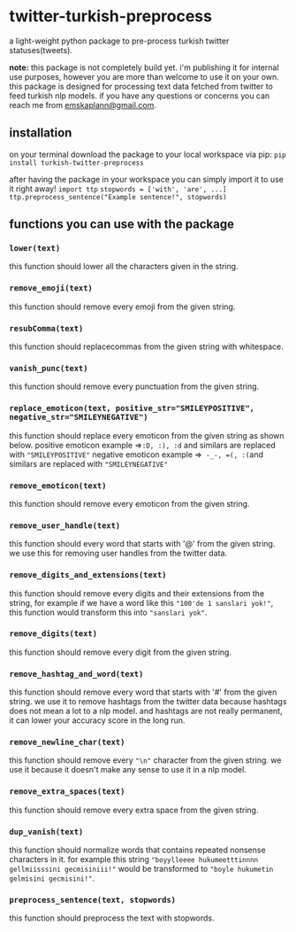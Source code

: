 
# twitter-turkish-preprocess
a light-weight python package to pre-process turkish twitter statuses(tweets).

**note:**
this package is not completely build yet. i'm publishing it for internal use purposes, however you are more than welcome to use it on your own. this package is designed for processing text data fetched from twitter to feed turkish nlp models. if you have any questions or concerns you can reach me from emskaplann@gmail.com.

## installation
on your terminal download the package to your local workspace via pip:
`pip install turkish-twitter-preprocess`

after having the package in your workspace you can simply import it to use it right away!
`import ttp`
`stopwords = ['with', 'are', ...]`
`ttp.preprocess_sentence("Example sentence!", stopwords)`

## functions you can use with the package

### `lower(text)`
this function should lower all the characters given in the string.
### `remove_emoji(text)`
this function should remove every emoji from the given string.
### `resubComma(text)`
this function should replacecommas from the given string with whitespace.
### `vanish_punc(text)`
this function should remove every punctuation from the given string.
### `replace_emoticon(text, positive_str="SMILEYPOSITIVE", negative_str="SMILEYNEGATIVE")`
this function should replace every emoticon from the given string as shown below.
positive emoticon example =>`:D, :), :d` and similars are replaced with `"SMILEYPOSITIVE"` 
negative emoticon example =>` -_-, =(, :(`and similars are replaced with `"SMILEYNEGATIVE"`
### `remove_emoticon(text)`
this function should remove every emoticon from the given string.
### `remove_user_handle(text)`
this function should every word that starts with '@' from the given string. we use this for removing user handles from the twitter data.
### `remove_digits_and_extensions(text)`
this function should remove every digits and their extensions from the string, for example if we have a word like this `"100'de 1 sanslari yok!"`, this function would transform this into `"sanslari yok"`.
### `remove_digits(text)`
this function should remove every digit from the given string.
### `remove_hashtag_and_word(text)`
this function should remove every word that starts with '#' from the given string. we use it to remove hashtags from the twitter data because hashtags does not mean a lot to a nlp model. and hashtags are not really permanent, it can lower your accuracy score in the long run.
### `remove_newline_char(text)`
this function should remove every `"\n"` character from the given string. we use it because it doesn't make any sense to use it in a nlp model.
### `remove_extra_spaces(text)`
this function should remove every extra space from the given string.
### `dup_vanish(text)`
this function should normalize words that contains repeated nonsense characters in it. for example this string `"boyylleeee hukumeetttinnnn gellmiisssini gecmisiniii!"` would be transformed to `"boyle hukumetin gelmisini gecmisini!"`.
### `preprocess_sentence(text, stopwords)`
this function should preprocess the text with stopwords.